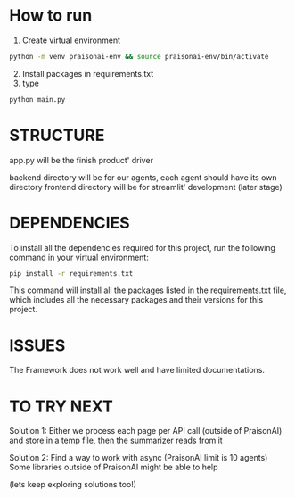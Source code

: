 # How to run
1. Create virtual environment 
```bash
python -m venv praisonai-env && source praisonai-env/bin/activate
```
2. Install packages in requirements.txt
3. type 
```bash
python main.py
```

# STRUCTURE
app.py will be the finish product' driver

backend directory will be for our agents, each agent should have its own directory
frontend directory will be for streamlit' development (later stage)

# DEPENDENCIES
To install all the dependencies required for this project, run the following command in your virtual environment:

```bash
pip install -r requirements.txt
```

This command will install all the packages listed in the requirements.txt file, which includes all the necessary packages and their versions for this project.

# ISSUES
The Framework does not work well and have limited documentations.

# TO TRY NEXT
Solution 1:
Either we process each page per API call (outside of PraisonAI) and store in a temp file, then the summarizer reads from it

Solution 2:
Find a way to work with async (PraisonAI limit is 10 agents)
Some libraries outside of PraisonAI might be able to help

(lets keep exploring solutions too!)